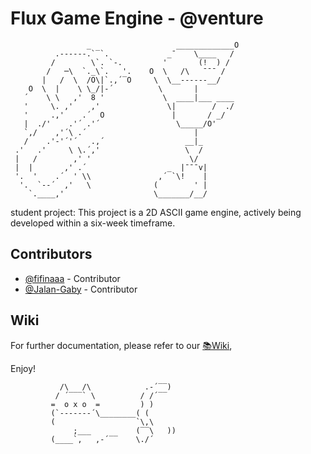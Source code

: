 # Flux Game Engine - @venture

```
                 _                   _____________O
          .------.`‾`.             _ˉ    \____   / 
         /        \`. `-.         '       (!  ) /  
        /   ─\  `._\`.   '.    O  \   /\   ˉˉˉ /   
       |   /  \  /O\|`.,´‾O     \  \__------__/    
    O  \  |    \ \_/|-´          \       |         
   ´    \ \   ,'  8 '             \  ____|___ ____ 
   '     \. ,'    ,'               \|        /  ./ 
   '     .,'    .´  O               |       / _/   
   |  ./'    .'´ .'´                 \_____/O'     
   `,/    ,'´\ .´                        |         
   /    .'-'´'´   .,´                  __|_        
 .'   .'     \ \.´,'                   \  /        
 |   /        ,' '                      \/         
 |  |       ,' .´                  _  |ˉˉˉv|       
 '.  '    .´  ' \\               ,´ `\!    |       
  '.  `--´  ,'   \              (        ' |       
    `.____,'                    \_______/__/       
```

student project:
  This project is a 2D ASCII game engine, actively being developed within a six-week timeframe.

## Contributors
- [@fifinaaa](https://github.com/fifinaaa) - Contributor
- [@Jalan-Gaby](https://github.com/Jalan-Gaby) - Contributor

## Wiki

For further documentation, please refer to our [📚Wiki](https://github.com/oelwechsel/2D_ASCII_GameEngine/wiki),

Enjoy!

```
	       /\   /\            .-´‾‾)
	      / ´‾‾‾` \          / /´‾‾
	     =  o x o  =         ) )
	     (`-------´\________( (
	     (                  `\,\
              ;___          (‾‾\   ))
	     (____`,   ,-´‾‾    \./´
```



